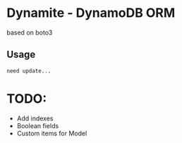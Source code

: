 # Dynamite - DynamoDB ORM

based on boto3

## Usage

```
need update...
```

# TODO:

* Add indexes
* Boolean fields
* Custom items for Model